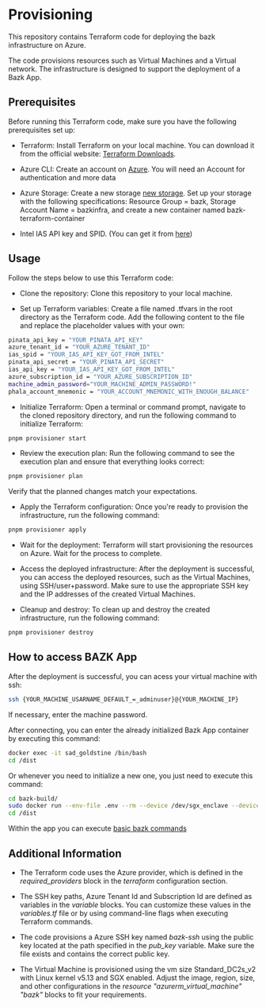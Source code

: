 # Provisioning

This repository contains Terraform code for deploying the bazk infrastructure on Azure.

The code provisions resources such as Virtual Machines and a Virtual network. The infrastructure is designed to support the deployment of a Bazk App.

## Prerequisites

Before running this Terraform code, make sure you have the following prerequisites set up:

- Terraform: Install Terraform on your local machine. You can download it from the official website: [Terraform Downloads](https://developer.hashicorp.com/terraform/downloads).

- Azure CLI: Create an account on [Azure](https://portal.azure.com//). You will need an Account for authentication and more data

- Azure Storage: Create a new storage [new storage](https://portal.azure.com/#view/HubsExtension/BrowseResource/resourceType/Microsoft.Storage%2FStorageAccounts). Set up your storage with the following specifications: Resource Group = bazk, Storage Account Name = bazkinfra, and create a new container named bazk-terraform-container

- Intel IAS API key and SPID. (You can get it from [here](https://api.portal.trustedservices.intel.com/EPID-attestation))

## Usage

Follow the steps below to use this Terraform code:

- Clone the repository: Clone this repository to your local machine.

- Set up Terraform variables: Create a file named .tfvars in the root directory as the Terraform code. Add the following content to the file and replace the placeholder values with your own:
```bash
pinata_api_key = "YOUR_PINATA_API_KEY"
azure_tenant_id = "YOUR_AZURE_TENANT_ID"
ias_spid = "YOUR_IAS_API_KEY_GOT_FROM_INTEL"
pinata_api_secret = "YOUR_PINATA_API_SECRET"
ias_api_key = "YOUR_IAS_API_KEY_GOT_FROM_INTEL"
azure_subscription_id = "YOUR_AZURE_SUBSCRIPTION_ID"
machine_admin_password="YOUR_MACHINE_ADMIN_PASSWORD!"
phala_account_mnemonic = "YOUR_ACCOUNT_MNEMONIC_WITH_ENOUGH_BALANCE"
```

- Initialize Terraform: Open a terminal or command prompt, navigate to the cloned repository directory, and run the following command to initialize Terraform:

```bash
pnpm provisioner start
```

- Review the execution plan: Run the following command to see the execution plan and ensure that everything looks correct:

```bash
pnpm provisioner plan
```
Verify that the planned changes match your expectations.

- Apply the Terraform configuration: Once you're ready to provision the infrastructure, run the following command:

```bash
pnpm provisioner apply
```

- Wait for the deployment: Terraform will start provisioning the resources on Azure. Wait for the process to complete.

- Access the deployed infrastructure: After the deployment is successful, you can access the deployed resources, such as the Virtual Machines, using SSH/user+password. Make sure to use the appropriate SSH key and the IP addresses of the created Virtual Machines.

- Cleanup and destroy: To clean up and destroy the created infrastructure, run the following command:

```bash
pnpm provisioner destroy
```

## How to access BAZK App
After the deployment is successful, you can acess your virtual machine with ssh:

```bash
ssh {YOUR_MACHINE_USARNAME_DEFAULT_=_adminuser}@{YOUR_MACHINE_IP}
```

If necessary, enter the machine password.

After connecting, you can enter the already initialized Bazk App container by executing this command:

```bash
docker exec -it sad_goldstine /bin/bash
cd /dist
```

Or whenever you need to initialize a new one, you just need to execute this command:

```bash
cd bazk-build/
sudo docker run --env-file .env --rm --device /dev/sgx_enclave --device /dev/sgx_provision -v $(pwd)/dist:/dist -it gramineproject/gramine
cd /dist
```

Within the app you can execute [basic bazk commands](../../README.md)

## Additional Information

- The Terraform code uses the Azure provider, which is defined in the *required_providers* block in the *terraform* configuration section.

- The SSH key paths, Azure Tenant Id and Subscription Id are defined as variables in the *variable* blocks. You can customize these values in the *variables.tf* file or by using command-line flags when executing Terraform commands.

- The code provisions a Azure SSH key named *bazk-ssh* using the public key located at the path specified in the *pub_key* variable. Make sure the file exists and contains the correct public key.

- The Virtual Machine is provisioned using the vm size Standard_DC2s_v2 with Linux kernel v5.13 and SGX enabled. Adjust the image, region, size, and other configurations in the *resource "azurerm_virtual_machine" "bazk"* blocks to fit your requirements.

